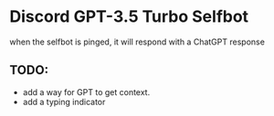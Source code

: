 # Discord GPT-3.5 Turbo Selfbot
when the selfbot is pinged, it will respond with a ChatGPT response

## TODO:
- add a way for GPT to get context.
- add a typing indicator
